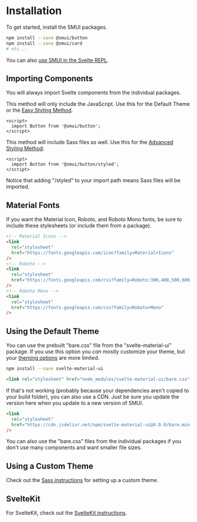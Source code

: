 # Installation

To get started, install the SMUI packages.

```sh
npm install --save @smui/button
npm install --save @smui/card
# etc...
```

You can also [use SMUI in the Svelte REPL](REPL.md).

## Importing Components

You will always import Svelte components from the individual packages.

This method will only include the JavaScript. Use this for the Default Theme or the [Easy Styling Method](SASS.md#easy-styling-method).

```svelte
<script>
  import Button from '@smui/button';
</script>
```

This method will include Sass files as well. Use this for the [Advanced Styling Method](SASS.md#advanced-styling-method).

```svelte
<script>
  import Button from '@smui/button/styled';
</script>
```

Notice that adding "/styled" to your import path means Sass files will be imported.

## Material Fonts

If you want the Material Icon, Roboto, and Roboto Mono fonts, be sure to include these stylesheets (or include them from a package).

```html
<!-- Material Icons -->
<link
  rel="stylesheet"
  href="https://fonts.googleapis.com/icon?family=Material+Icons"
/>
<!-- Roboto -->
<link
  rel="stylesheet"
  href="https://fonts.googleapis.com/css?family=Roboto:300,400,500,600,700"
/>
<!-- Roboto Mono -->
<link
  rel="stylesheet"
  href="https://fonts.googleapis.com/css?family=Roboto+Mono"
/>
```

## Using the Default Theme

You can use the prebuilt "bare.css" file from the "svelte-material-ui" package. If you use this option you _can_ mostly customize your theme, but your [theming options](THEMING.md#theming-the-bare-css) are more limited.

```sh
npm install --save svelte-material-ui
```

```html
<link rel="stylesheet" href="node_modules/svelte-material-ui/bare.css" />
```

If that's not working (probably because your dependencies aren't copied to your build folder), you can also use a CDN. Just be sure you update the version here when you update to a new version of SMUI.

```html
<link
  rel="stylesheet"
  href="https://cdn.jsdelivr.net/npm/svelte-material-ui@4.0.0/bare.min.css"
/>
```

You can also use the "bare.css" files from the individual packages if you don't use many components and want smaller file sizes.

## Using a Custom Theme

Check out the [Sass instructions](SASS.md) for setting up a custom theme.

## SvelteKit

For SvelteKit, check out the [SvelteKit instructions](SVELTEKIT.md).
